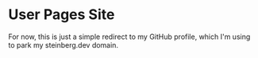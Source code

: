 # User Pages Site

For now, this is just a simple redirect to my GitHub profile, which I'm using to park my
steinberg.dev domain.
